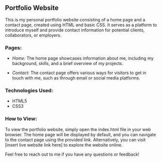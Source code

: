 ## Portfolio Website

This is my personal portfolio website consisting of a home page and a contact page, created using HTML and basic CSS. It serves as a platform to introduce myself and provide contact information for potential clients, collaborators, or employers.

### Pages:

- *Home:* The home page showcases information about me, including my background, skills, and a brief overview of my projects.
  
- *Contact:* The contact page offers various ways for visitors to get in touch with me, such as through email or social media platforms.

### Technologies Used:

- HTML5
- CSS3

### How to View:

To view the portfolio website, simply open the index.html file in your web browser. The home page will be displayed by default, and you can navigate to the contact page using the provided link. Alternatively, you can visit [insert live website link here] to explore the website online.

Feel free to reach out to me if you have any questions or feedback!
